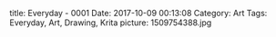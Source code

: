 title: Everyday - 0001
Date: 2017-10-09 00:13:08
Category: Art
Tags: Everyday, Art, Drawing, Krita
picture: 1509754388.jpg
